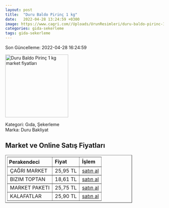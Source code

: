 ```yaml
---
layout: post
title:  "Duru Baldo Pirinç 1 kg"
date:   2022-04-28 13:24:59 +0300
image: https://www.cagri.com//Uploads/UrunResimleri/duru-baldo-pirinc-1-kg-b5f2.jpg
categories: gida-sekerleme
tags: gida-sekerleme
---
```


Son Güncelleme: 2022-04-28 16:24:59

<img src="https://www.cagri.com//Uploads/UrunResimleri/duru-baldo-pirinc-1-kg-b5f2.jpg" width="200" alt="Duru Baldo Pirinç 1 kg market fiyatları" />

Kategori: Gıda, Şekerleme
<br />
Marka: Duru Bakliyat

<h2>Market ve Online Satış Fiyatları</h2>

<table border="1" style="padding: 5px;width:80%;">
  <tr>
    <td style="padding: 5px;"><strong>Perakendeci</strong></td>
    <td><strong>Fiyat</strong></td>
    <td><strong>İşlem</strong></td>
  </tr>
  <tr>
              <td title="Çağrı Market">ÇAĞRI MARKET</td>
              <td>25,95 TL</td>
              <td><a title="Çağrı Market" target="_blank" href="https://www.cagri.com/duru-baldo-pirinc-1-kg">satın al</a></td>
            </tr><tr>
              <td title="Bizim Toptan">BIZIM TOPTAN</td>
              <td>18,61 TL</td>
              <td><a title="Bizim Toptan" target="_blank" href="https://www.bizimtoptan.com.tr/duru-baldo-pirinc-1-kg">satın al</a></td>
            </tr><tr>
              <td title="Market Paketi">MARKET PAKETI</td>
              <td>25,75 TL</td>
              <td><a title="Market Paketi" target="_blank" href="https://www.marketpaketi.com.tr/duru-bakliyat-baldo-pirinc-1-kg-p-549382">satın al</a></td>
            </tr><tr>
              <td title="Kalafatlar">KALAFATLAR</td>
              <td>25,90 TL</td>
              <td><a title="Kalafatlar" target="_blank" href="https://www.kalafatlar.com/urun/duru-baldo-pirinc-1-kg">satın al</a></td>
            </tr>
</table>
